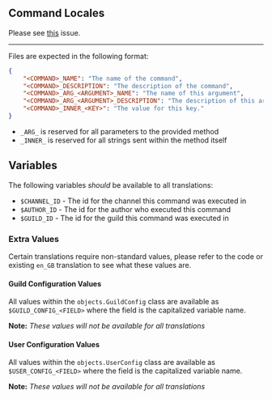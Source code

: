 Command Locales
---

Please see [this](https://github.com/suggestionsbot/suggestions-bot-rewrite/issues/9) issue.

---

Files are expected in the following format:

```json
{
    "<COMMAND>_NAME": "The name of the command",
    "<COMMAND>_DESCRIPTION": "The description of the command",
    "<COMMAND>_ARG_<ARGUMENT>_NAME": "The name of this argument",
    "<COMMAND>_ARG_<ARGUMENT>_DESCRIPTION": "The description of this argument",
    "<COMMAND>_INNER_<KEY>": "The value for this key."
}
```

- `_ARG_` is reserved for all parameters to the provided method
- `_INNER_` is reserved for all strings sent within the method itself

## Variables

The following variables *should* be available to all translations:

- `$CHANNEL_ID` - The id for the channel this command was executed in
- `$AUTHOR_ID` - The id for the author who executed this command
- `$GUILD_ID` - The id for the guild this command was executed in

### Extra Values

Certain translations require non-standard values, please refer to the code
or existing `en_GB` translation to see what these values are.

#### Guild Configuration Values

All values within the `objects.GuildConfig` class are available as
`$GUILD_CONFIG_<FIELD>` where the field is the capitalized variable name.

**Note:** *These values will not be available for all translations*

#### User Configuration Values

All values within the `objects.UserConfig` class are available as
`$USER_CONFIG_<FIELD>` where the field is the capitalized variable name.

**Note:** *These values will not be available for all translations*